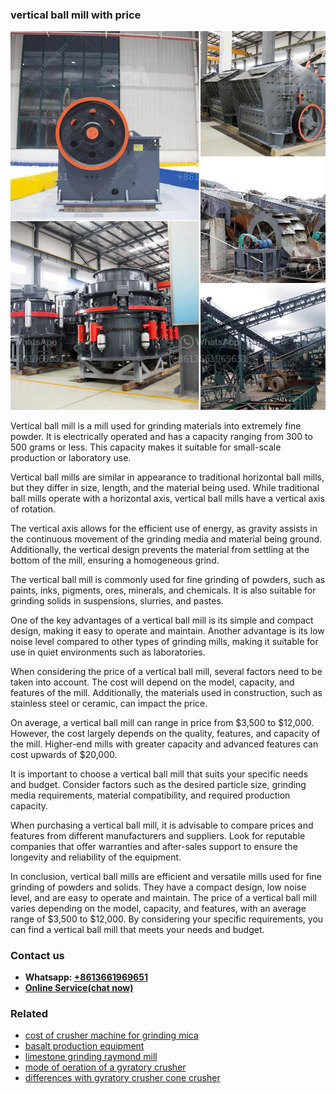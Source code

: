 <h3>vertical ball mill with price</h3><img src='1708332355.jpg' alt=''><p>Vertical ball mill is a mill used for grinding materials into extremely fine powder. It is electrically operated and has a capacity ranging from 300 to 500 grams or less. This capacity makes it suitable for small-scale production or laboratory use.</p><p>Vertical ball mills are similar in appearance to traditional horizontal ball mills, but they differ in size, length, and the material being used. While traditional ball mills operate with a horizontal axis, vertical ball mills have a vertical axis of rotation.</p><p>The vertical axis allows for the efficient use of energy, as gravity assists in the continuous movement of the grinding media and material being ground. Additionally, the vertical design prevents the material from settling at the bottom of the mill, ensuring a homogeneous grind.</p><p>The vertical ball mill is commonly used for fine grinding of powders, such as paints, inks, pigments, ores, minerals, and chemicals. It is also suitable for grinding solids in suspensions, slurries, and pastes.</p><p>One of the key advantages of a vertical ball mill is its simple and compact design, making it easy to operate and maintain. Another advantage is its low noise level compared to other types of grinding mills, making it suitable for use in quiet environments such as laboratories.</p><p>When considering the price of a vertical ball mill, several factors need to be taken into account. The cost will depend on the model, capacity, and features of the mill. Additionally, the materials used in construction, such as stainless steel or ceramic, can impact the price.</p><p>On average, a vertical ball mill can range in price from $3,500 to $12,000. However, the cost largely depends on the quality, features, and capacity of the mill. Higher-end mills with greater capacity and advanced features can cost upwards of $20,000.</p><p>It is important to choose a vertical ball mill that suits your specific needs and budget. Consider factors such as the desired particle size, grinding media requirements, material compatibility, and required production capacity.</p><p>When purchasing a vertical ball mill, it is advisable to compare prices and features from different manufacturers and suppliers. Look for reputable companies that offer warranties and after-sales support to ensure the longevity and reliability of the equipment.</p><p>In conclusion, vertical ball mills are efficient and versatile mills used for fine grinding of powders and solids. They have a compact design, low noise level, and are easy to operate and maintain. The price of a vertical ball mill varies depending on the model, capacity, and features, with an average range of $3,500 to $12,000. By considering your specific requirements, you can find a vertical ball mill that meets your needs and budget.</p><h3>Contact us</h3><ul><li><strong>Whatsapp:&nbsp;<a href="https://wa.me/8613661969651">+8613661969651</a></strong></li><li><a href="https://swt.shibang-china.com/?git&amp;zhl&amp;vertical ball mill with price"><strong>Online Service(chat now)</strong></a></li></ul><h3>Related</h3><ul><li><a href='cost of crusher machine for grinding mica.md'>cost of crusher machine for grinding mica</a></li><li><a href='basalt production equipment.md'>basalt production equipment</a></li><li><a href='limestone grinding raymond mill.md'>limestone grinding raymond mill</a></li><li><a href='mode of oeration of a gyratory crusher.md'>mode of oeration of a gyratory crusher</a></li><li><a href='differences with gyratory crusher cone crusher.md'>differences with gyratory crusher cone crusher</a></li></ul>